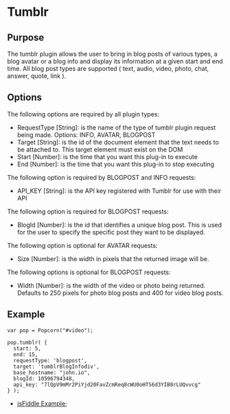 # Tumblr #

## Purpose ##
The tumblr plugin allows the user to bring in blog posts of various types, a blog avatar or a blog info and display its information at a given start and end time. All blog post types are supported ( text, audio, video, photo, chat, answer, quote, link ).

## Options ##

The following options are required by all plugin types:
* RequestType [String]: is the name of the type of tumblr plugin request being made. Options: INFO, AVATAR, BLOGPOST
* Target [String]: is the id of the document element that the text needs to be attached to. This target element must exist on the DOM
* Start [Number]: is the time that you want this plug-in to execute
* End [Number]: is the time that you want this plug-in to stop executing

The following option is required by BLOGPOST and INFO requests:
* API_KEY [String]: is the API key registered with Tumblr for use with their API

The following option is required for BLOGPOST requests:
* BlogId [Number]: is the id that identifies a unique blog post. This is used for the user to specify the specific post they want to be displayed.

The following option is optional for AVATAR requests:
* Size [Number]: is the width in pixels that the returned image will be. 

The following options is optional for BLOGPOST requests:
* Width [Number]: is the width of the video or photo being returned. Defaults to 250 pixels for photo blog posts and 400 for video blog posts.  
 
## Example ##

    var pop = Popcorn("#video");
    
    pop.tumblr( {
      start: 5, 
      end: 15,
      requestType: 'blogpost',
      target: 'tumblrBlogInfodiv',
      base_hostname: "john.io",
      blogId: 10596794348,
      api_key: "7lQpV9mMr2PiYjd20FavZcmReq8cWU0oHTS6d3YIB8rLUQvvcg" 
    } );
    
* [jsFiddle Example](http://jsfiddle.net/UC6Px/15/);